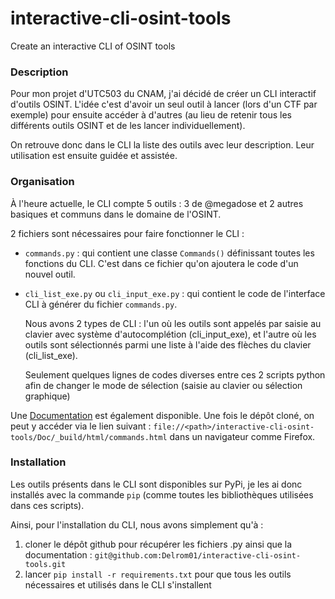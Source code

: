 # interactive-cli-osint-tools
Create an interactive CLI of OSINT tools

### Description
Pour mon projet d'UTC503 du CNAM, j'ai décidé de créer un CLI interactif d'outils OSINT. 
L'idée c'est d'avoir un seul outil à lancer (lors d'un CTF par exemple) pour ensuite accéder à d'autres (au lieu de retenir tous les différents outils OSINT et de les lancer individuellement).

On retrouve donc dans le CLI la liste des outils avec leur description. Leur utilisation est ensuite guidée et assistée.

### Organisation
À l'heure actuelle, le CLI compte 5 outils : 3 de @megadose et 2 autres basiques et communs dans le domaine de l'OSINT. 

2 fichiers sont nécessaires pour faire fonctionner le CLI :

  - ```commands.py``` : qui contient une classe ```Commands()``` définissant toutes les fonctions du CLI. C'est dans ce fichier qu'on ajoutera le code d'un nouvel outil.
  - ```cli_list_exe.py``` ou ```cli_input_exe.py``` : qui contient le code de l'interface CLI à générer du fichier ```commands.py```. 
    
    Nous avons 2 types de CLI : l'un où les outils sont appelés par saisie au clavier avec système d'autocomplétion (cli_input_exe), et l'autre où les outils sont   sélectionnés parmi une liste à l'aide des flèches du clavier (cli_list_exe).    
    
    Seulement quelques lignes de codes diverses entre ces 2 scripts python afin de changer le mode de sélection (saisie au clavier ou sélection graphique)

Une [Documentation](https://github.com/Delrom01/interactive-cli-osint-tools/blob/main/Doc/_build/html/index.html) est également disponible. Une fois le dépôt cloné, on peut y accéder via le lien suivant : ```file://<path>/interactive-cli-osint-tools/Doc/_build/html/commands.html``` dans un navigateur comme Firefox.

### Installation 
Les outils présents dans le CLI sont disponibles sur PyPi, je les ai donc installés avec la commande ```pip``` (comme toutes les bibliothèques utilisées dans ces scripts). 

Ainsi, pour l'installation du CLI, nous avons simplement qu'à :
1. cloner le dépôt github pour récupérer les fichiers .py ainsi que la documentation : ```git@github.com:Delrom01/interactive-cli-osint-tools.git```
2. lancer ```pip install -r requirements.txt``` pour que tous les outils nécessaires et utilisés dans le CLI s'installent
